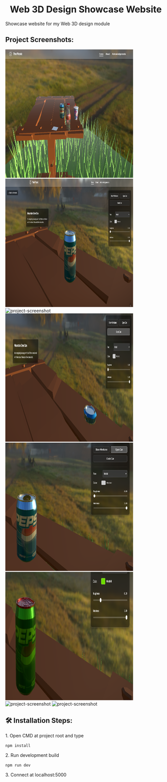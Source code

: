 <h1 align="center" id="title">Web 3D Design Showcase Website</h1>

<p id="description">Showcase website for my Web 3D design module</p>

<h2>Project Screenshots:</h2>

<img src="screenshots/1.png" alt="project-screenshot" width="400" height="400/">

<img src="screenshots/2.png" alt="project-screenshot" width="400" height="400/">

<img src="screenshots/gif2.gif" alt="project-screenshot" width="400" height="400/">

<img src="screenshots/4.png" alt="project-screenshot" width="400" height="400/">

<img src="screenshots/5.png" alt="project-screenshot" width="400" height="400/">

<img src="screenshots/6.png" alt="project-screenshot" width="400" height="400/">

<img src="screenshots/gif1.gif" alt="project-screenshot" width="400" height="400/">

<img src="screenshots/3.png" alt="project-screenshot" width="400" height="400/">

<h2>🛠️ Installation Steps:</h2>

<p>1. Open CMD at project root and type</p>

```
npm install
```

<p>2. Run development build</p>

```
npm run dev
```

<p>3. Connect at localhost:5000</p>